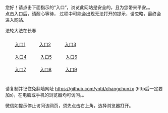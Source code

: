 您好！请点击下面指示的“入口”，浏览此网站是安全的，且为您带来平安。。 <br/>
点击入口后，请耐心等待， 过程中可能会出现无法打开的提示，请忽略，最终会进入网站. </br>

法轮大法在长春<br/>
<div style="padding:10px"><a style="margin:20px" target="_blank" href="https://d2hp9n21e9y81s.cloudfront.net/2Qpsp?fulhvdc" id="ccLink1" rel="nofollow">入口1</a> <a target="_blank" style="margin:20px" href="https://dzjhmw4fajp6k.cloudfront.net/2Qpsp?kvtsnhd" id="ccLink2" rel="nofollow">入口2</a> <a style="margin:20px" target="_blank" href="https://d31s8rw3v3gozf.cloudfront.net/2Qpsp?zzwwyyz" id="ccLink3" rel="nofollow">入口3</a></div>

<div style="padding:10px" ><a style="margin:20px" target="_blank" href="https://d2hp9n21e9y81s.cloudfront.net/2Qpsp?fulhvdc" id="ccLink4" rel="nofollow">入口4</a> <a style="margin:20px" href="https://dzjhmw4fajp6k.cloudfront.net/2Qpsp?kvtsnhd" target="_blank" id="ccLink5" rel="nofollow">入口5</a> <a style="margin:20px" href="https://d31s8rw3v3gozf.cloudfront.net/2Qpsp?zzwwyyz" target="_blank" id="ccLink6" rel="nofollow">入口6</a></div>

<div style="padding:10px"><a style="margin:20px" target="_blank" href="https://d2hp9n21e9y81s.cloudfront.net/2Qpsp?fulhvdc" id="ccLink7" rel="nofollow">入口7</a> <a style="margin:20px" href="https://dzjhmw4fajp6k.cloudfront.net/2Qpsp?kvtsnhd" target="_blank" id="ccLink8" rel="nofollow">入口8</a> <a style="margin:20px" target="_blank" href="https://d31s8rw3v3gozf.cloudfront.net/2Qpsp?zzwwyyz" id="ccLink9" rel="nofollow">入口9</a></div>

<br/>



请复制并记住免翻墙网址 https://github.com/yntd/changchunzx (http后一定要加s)，在电脑或手机的浏览器均可访问。。<br/>

微信如提示停止访问该网页，须先点击右上角，选择浏览器打开。
